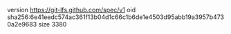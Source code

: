 version https://git-lfs.github.com/spec/v1
oid sha256:6e41eedc574ac361f13b04d1c66c1b6de1e4503d95abb19a3957b4730a2e9683
size 3380
